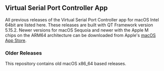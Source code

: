## Virtual Serial Port Controller App

All previous releases of the Virtual Serial Port Controller app for macOS Intel 64bit are listed here. These releases are built with QT Framework version 5.15.2. Newer versions for macOS Sequoia and newer with the Apple M chips on the ARM64 architecture can be downloaded from Apple's [macOS App Store](https://apps.apple.com/us/app/virtual-serial-port-controller/id6742438113).

### Older Releases
This repository contains old macOS x86_64 based releases.

